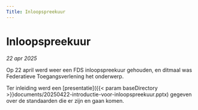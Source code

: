 ```yaml
---
Title: Inloopspreekuur
---
```


# Inloopspreekuur

_22 apr 2025_

Op 22 april werd weer een FDS inloopspreekuur gehouden, en ditmaal was Federatieve Toegangsverlening het onderwerp. 

Ter inleiding werd een [presentatie]({{< param baseDirectory >}}documents/20250422-introductie-voor-inloopspreekuur.pptx) gegeven over de standaarden die er zijn en gaan komen. 